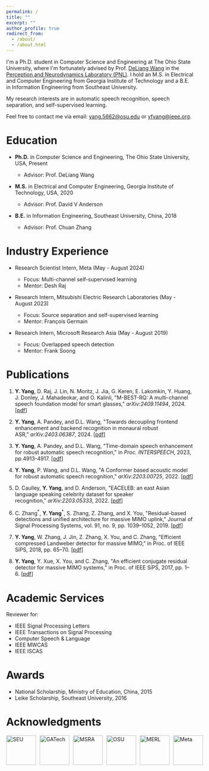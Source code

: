 ```yaml
---
permalink: /
title: ""
excerpt: ""
author_profile: true
redirect_from: 
  - /about/
  - /about.html
---
```


I'm a Ph.D. student in Computer Science and Engineering at The Ohio State University, where I'm fortunately advised by Prof. [DeLiang Wang](https://u.osu.edu/dwang/) in the [Perception and Neurodynamics Laboratory (PNL)](https://u.osu.edu/pnlab/). I hold an M.S. in Electrical and Computer Engineering from Georgia Institute of Technology and a B.E. in Information Engineering from Southeast University.

My research interests are in automatic speech recognition, speech separation, and self-supervised learning.

Feel free to contact me via email: [yang.5662@osu.edu](mailto:yang.5662@osu.edu) or [yfyang@ieee.org](mailto:yfyang@ieee.org).

Education
======
* **Ph.D.** in Computer Science and Engineering, The Ohio State University, USA, Present
  * Advisor: Prof. DeLiang Wang
 
* **M.S.** in Electrical and Computer Engineering, Georgia Institute of Technology, USA, 2020
  * Advisor: Prof. David V Anderson
  
* **B.E.** in Information Engineering, Southeast University, China, 2018
  * Advisor: Prof. Chuan Zhang

Industry Experience
======
* Research Scientist Intern, Meta (May - August 2024)
  * Focus: Multi-channel self-supervised learning
  * Mentor: Desh Raj
    
* Research Intern, Mitsubishi Electric Research Laboratories (May - August 2023)
  * Focus: Source separation and self-supervised learning
  * Mentor: François Germain
    
* Research Intern, Microsoft Research Asia (May - August 2019)
  * Focus: Overlapped speech detection
  * Mentor: Frank Soong


Publications
======
1. **Y. Yang**, D. Raj, J. Lin, N. Moritz, J. Jia, G. Keren, E. Lakomkin, Y. Huang, J. Donley, J. Mahadeokar, and O. Kalinli, "M-BEST-RQ: A multi-channel speech foundation model for smart glasses," _arXiv:2409.11494_, 2024. [[pdf](https://arxiv.org/pdf/2409.11494)]
   
1. **Y. Yang**, A. Pandey, and D.L. Wang, "Towards decoupling frontend enhancement and backend recognition in monaural robust ASR," _arXiv:2403.06387_, 2024. [[pdf](https://arxiv.org/pdf/2403.06387)]
   
1. **Y. Yang**, A. Pandey, and D.L. Wang, "Time-domain speech enhancement for robust automatic speech recognition," in _Proc. INTERSPEECH_, 2023, pp.4913-4917. [[pdf](https://www.isca-archive.org/interspeech_2023/yang23_interspeech.pdf)]
   
1. **Y. Yang**, P. Wang, and D.L. Wang, "A Conformer based acoustic model for robust automatic speech recognition," _arXiv:2203.00725_, 2022. [[pdf](https://arxiv.org/pdf/2203.00725)]
   
1. D. Caulley, **Y. Yang**, and D. Anderson, "EACELEB: an east Asian language speaking celebrity dataset for speaker recognition," _arXiv:2203.05333_, 2022. [[pdf](https://arxiv.org/pdf/2203.05333)]
   
1. C. Zhang<sup>\*</sup>, **Y. Yang**<sup>\*</sup>, S. Zhang, Z. Zhang, and X. You, "Residual-based detections and unified architecture for massive MIMO uplink," Journal of Signal Processing Systems, vol. 91, no. 9, pp. 1039–1052, 2019. [[pdf](https://yfyangseu.github.io/files/2017-JSPS.pdf)]
   
1. **Y. Yang**, W. Zhang, J. Jin, Z. Zhang, X. You, and C. Zhang, "Efficient compressed Landweber detector for massive MIMO," in Proc. of IEEE SiPS, 2018, pp. 65–70. [[pdf](https://yfyangseu.github.io/files/2018-SiPS.pdf)]
   
1. **Y. Yang**, Y. Xue, X. You, and C. Zhang, "An efficient conjugate residual detector for massive MIMO systems," in Proc. of IEEE SiPS, 2017, pp. 1–6. [[pdf](https://yfyangseu.github.io/files/2017-SiPS.pdf)]



Academic Services
======
Reviewer for:
  * IEEE Signal Processing Letters
  * IEEE Transactions on Signal Processing
  * Computer Speech & Language
  * IEEE MWCAS
  * IEEE ISCAS

Awards
======
* National Scholarship, Ministry of Education, China, 2015
* Leike Scholarship, Southeast University, 2016

Acknowledgments
======
<div style="display: flex; gap: 10px; align-items: center;">
  <a href="https://www.seu.edu.cn/english/"><img src="https://yfyangseu.github.io/files/seu.png" alt="SEU" style='height:80px; object-fit: contain;'></a>
  <a href="https://www.gatech.edu/"><img src="https://yfyangseu.github.io/files/gatech.png" alt="GATech" style='height:80px; object-fit: contain;'></a>
  <a href="https://www.microsoft.com/en-us/research/lab/microsoft-research-asia/"><img src="https://yfyangseu.github.io/files/msra.png" alt="MSRA" style='height:80px; object-fit: contain;'></a>
  <a href="https://www.osu.edu/"><img src="https://yfyangseu.github.io/files/osu.png" alt="OSU" style='height:80px; object-fit: contain;'></a>
  <a href="https://www.merl.com/"><img src="https://yfyangseu.github.io/files/merl.jpg" alt="MERL" style='height:80px; object-fit: contain;'></a>
  <a href="https://ai.meta.com"><img src="https://yfyangseu.github.io/files/meta_s.png" alt="Meta" style='height:80px; object-fit: contain;'></a>
</div>






